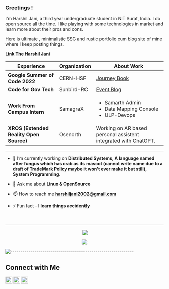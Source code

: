 ### Greetings !

I'm Harshil Jani, a third year undergraduate student in NIT Surat, India. I do open source all the time. I like playing with some technologies in market and learn more about their pros and cons. 

Here is ultimate , minimalistic SSG and rustic portfolio cum blog site of mine where I keep posting things. 

**Link [The Harshil Jani](https://theharshiljani.tech)**

Experience | Organization | About Work |
---|---|---|
**Google Summer of Code 2022** | CERN-HSF | [Journey Book](https://harshil-jani.github.io/GSOC-book/)|
**Code for Gov Tech** | Sunbird-RC | [Event Blog](https://medium.com/@harshiljani2002/independence-in-indian-computing-industry-ceb27fc047cb) |
**Work From Campus Intern** | SamagraX |<ul><li>Samarth Admin</li><li>Data Mapping Console</li><li>ULP-Devops</li></ul>|
**XROS (Extended Reality Open Source)** | Osenorth | Working on AR based personal assistent integrated with ChatGPT. | 

<!-- ----------- HEAD SECTION ------------ -->

---

<p align="center">
  
- 🌱 I’m currently working on **Distributed Systems, A language named after fungus which has crab as its mascot (cannot write name due to a draft of TradeMark Policy maybe it won't ever make it but still), System Programming**.

- 💬 Ask me about **Linux & OpenSource**

- 📫 How to reach me **[harshiljani2002@gmail.com](mailto:harshiljani2002@gmail.com)**

- ⚡ Fun fact - **I learn things accidently**
<br>
  
---
<!-- ----------- HEAD SECTION END ------------ -->

<!-- ----------- GITHUB STATS SECTION ------------ -->

<p align ="center">&nbsp;<img align="center" src="https://github-readme-stats.vercel.app/api?username=Harshil-Jani&show_icons=true&count_private=true&theme=react" />
<p align="center"><img align="center" src="http://github-readme-streak-stats.herokuapp.com?user=Harshil-Jani&theme=react" />
  
![-------------------------------------------------------------](https://raw.githubusercontent.com/andreasbm/readme/master/assets/lines/rainbow.png)

<!-- ----------- GITHUB STATS SECTION END ------------ -->

<!-- ----------- CONNECT WITH ME SECTION ------------ -->

## Connect with Me

<p align="center">

<a href="https://matrix.to/#/@harshil1:matrix.org">
  <img align="left" alt="Harshil Matrix" width="22px" src="https://raw.githubusercontent.com/vector-im/logos/master/matrix/matrix-favicon-white.png" />
</a>
  <a href="https://discord.com/users/Harshil Jani#0294">
  <img align="left" alt="Harshil's Discord" width="22px" src="https://raw.githubusercontent.com/peterthehan/peterthehan/master/assets/discord.svg" />
</a>
<a href="https://www.linkedin.com/in/harshil1/">
  <img align="left" alt="Harshil's LinkedIn" width="22px" src="https://raw.githubusercontent.com/peterthehan/peterthehan/master/assets/linkedin.svg" />
</a> 
  
  
